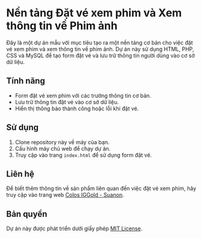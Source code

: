 
# Nền tảng Đặt vé xem phim và Xem thông tin về Phim ảnh

Đây là một dự án mẫu với mục tiêu tạo ra một nền tảng cơ bản cho việc đặt vé xem phim và xem thông tin về phim ảnh. Dự án này sử dụng HTML, PHP, CSS và MySQL để tạo form đặt vé và lưu trữ thông tin người dùng vào cơ sở dữ liệu.

## Tính năng

- Form đặt vé xem phim với các trường thông tin cơ bản.
- Lưu trữ thông tin đặt vé vào cơ sở dữ liệu.
- Hiển thị thông báo thành công hoặc lỗi khi đặt vé.

## Sử dụng

1. Clone repository này về máy của bạn.
2. Cấu hình máy chủ web để chạy dự án.
3. Truy cập vào trang `index.html` để sử dụng form đặt vé.

## Liên hệ

Để biết thêm thông tin về sản phẩm liên quan đến việc đặt vé xem phim, hãy truy cập vào trang web [Colos IGGold - Suanon](https://suanon.com.vn/san-pham/colos-iggold).

## Bản quyền

Dự án này được phát triển dưới giấy phép [MIT License](LICENSE).

